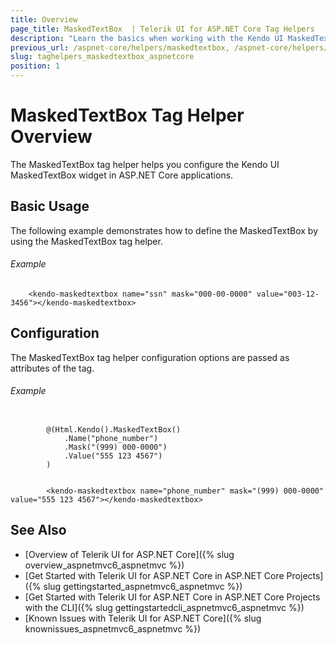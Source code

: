 ```yaml
---
title: Overview
page_title: MaskedTextBox  | Telerik UI for ASP.NET Core Tag Helpers
description: "Learn the basics when working with the Kendo UI MaskedTextBox tag helper for ASP.NET Core (MVC 6 or ASP.NET Core MVC)."
previous_url: /aspnet-core/helpers/maskedtextbox, /aspnet-core/helpers/tag-helpers/maskedtextbox
slug: taghelpers_maskedtextbox_aspnetcore
position: 1
---
```


# MaskedTextBox Tag Helper Overview

The MaskedTextBox tag helper helps you configure the Kendo UI MaskedTextBox widget in ASP.NET Core applications.

## Basic Usage

The following example demonstrates how to define the MaskedTextBox by using the MaskedTextBox tag helper.

###### Example

        <kendo-maskedtextbox name="ssn" mask="000-00-0000" value="003-12-3456"></kendo-maskedtextbox>

## Configuration

The MaskedTextBox tag helper configuration options are passed as attributes of the tag.

###### Example

```tab-cshtml

        @(Html.Kendo().MaskedTextBox()
			.Name("phone_number")
			.Mask("(999) 000-0000")
			.Value("555 123 4567")
		)
```
```tab-tagHelper

        <kendo-maskedtextbox name="phone_number" mask="(999) 000-0000" value="555 123 4567"></kendo-maskedtextbox>
```

## See Also

* [Overview of Telerik UI for ASP.NET Core]({% slug overview_aspnetmvc6_aspnetmvc %})
* [Get Started with Telerik UI for ASP.NET Core in ASP.NET Core Projects]({% slug gettingstarted_aspnetmvc6_aspnetmvc %})
* [Get Started with Telerik UI for ASP.NET Core in ASP.NET Core Projects with the CLI]({% slug gettingstartedcli_aspnetmvc6_aspnetmvc %})
* [Known Issues with Telerik UI for ASP.NET Core]({% slug knownissues_aspnetmvc6_aspnetmvc %})
